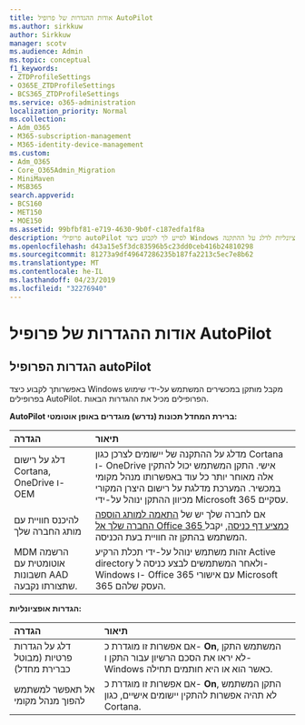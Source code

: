 ```yaml
---
title: אודות ההגדרות של פרופיל AutoPilot
ms.author: sirkkuw
author: Sirkkuw
manager: scotv
ms.audience: Admin
ms.topic: conceptual
f1_keywords:
- ZTDProfileSettings
- O365E_ZTDProfileSettings
- BCS365_ZTDProfileSettings
ms.service: o365-administration
localization_priority: Normal
ms.collection:
- Adm_O365
- M365-subscription-management
- M365-identity-device-management
ms.custom:
- Adm_O365
- Core_O365Admin_Migration
- MiniMaven
- MSB365
search.appverid:
- BCS160
- MET150
- MOE150
ms.assetid: 99bfbf81-e719-4630-9b0f-c187edfa1f8a
description: פרופילי autoPilot לסייע לך לקבוע כיצד Windows מקבל מותקן במכשירים המשתמש. מכילים פרופילי ברירת מחדל ועל הגדרות אופציונליות לדלג על ההתקנה Cortana.
ms.openlocfilehash: d43a15e5f3dc83596b5c23dd0ceb416b24810298
ms.sourcegitcommit: 81273a9df49647286235b187fa2213c5ec7e8b62
ms.translationtype: MT
ms.contentlocale: he-IL
ms.lasthandoff: 04/23/2019
ms.locfileid: "32276940"
---
```

# <a name="about-autopilot-profile-settings"></a>אודות ההגדרות של פרופיל AutoPilot

## <a name="autopilot-profile-settings"></a>הגדרות הפרופיל autoPilot

באפשרותך לקבוע כיצד Windows מקבל מותקן במכשירים המשתמש על-ידי שימוש בפרופילים AutoPilot. הפרופילים מכיל את ההגדרות הבאות.
  
 **AutoPilot ברירת המחדל תכונות (נדרש) מוגדרים באופן אוטומטי:**
  
|**הגדרה**|**תיאור**|
|:-----|:-----|
|דלג על רישום Cortana, OneDrive ו- OEM  <br/> |מדלג על ההתקנה של יישומים לצרכן כגון Cortana ו- OneDrive אישי. התקן המשתמש יכול להתקין אלה מאוחר יותר כל עוד באפשרותו מנהל מקומי במכשיר. המערכת מדלגת על רישום היצרן המקורי מכיוון ההתקן ינוהל על-ידי Microsoft 365 עסקיים.  <br/> |
|להיכנס חוויית עם מותג החברה שלך  <br/> |אם לחברה שלך יש של [התאמה למותג הוספה החברה שלך אל Office 365 כמציע דף כניסה](https://support.office.com/article/a1229cdb-ce19-4da5-90c7-2b9b146aef0a), יקבל המשתמש בהתקן זה חוויית בעת הכניסה.  <br/> |
|MDM הרשמה אוטומטית עם חשבונות AAD שתצורתו נקבעה.  <br/> |זהות משתמש ינוהל על-ידי תכלת הרקיע Active directory ולאחר המשתמשים לבצע כניסה ל- Windows ו- Office 365 עם אישורי Microsoft 365 העסק שלהם.  <br/> |
   
 **הגדרות אופציונליות:**
  
|**הגדרה**|**תיאור**|
|:-----|:-----|
|דלג על הגדרות פרטיות (מבוטל כברירת מחדל)  <br/> |אם אפשרות זו מוגדרת כ- **On**, המשתמש התקן לא יראו את הסכם הרשיון עבור התקן ו- Windows כאשר הוא או היא חותמים תחילה.  <br/> |
|אל תאפשר למשתמש להפוך מנהל מקומי  <br/> |אם אפשרות זו מוגדרת כ- **On**, התקן המשתמש לא תהיה אפשרות להתקין יישומים אישיים, כגון Cortana.  <br/> |
   
